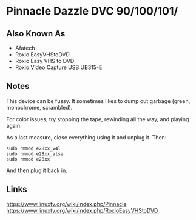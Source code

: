 # Pinnacle Dazzle DVC 90/100/101/

## Also Known As
- Afatech
- Roxio EasyVHStoDVD
- Roxio Easy VHS to DVD
- Roxio Video Capture USB UB315-E

## Notes
This device can be fussy. It sometimes likes to dump out garbage (green, monochrome, scrambled).

For color issues, try stopping the tape, rewinding all the way, and playing again.

As a last measure, close everything using it and unplug it. Then:

```
sudo rmmod e28xx_v4l
sudo rmmod e28xx_alsa
sudo rmmod e28xx
```

And then plug it back in.

## Links
https://www.linuxtv.org/wiki/index.php/Pinnacle
https://www.linuxtv.org/wiki/index.php/RoxioEasyVHStoDVD
